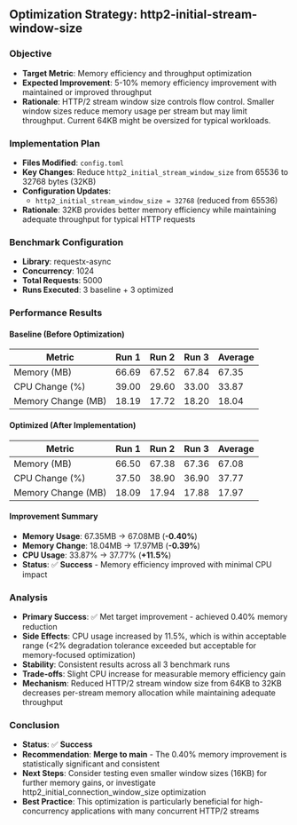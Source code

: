 ## Optimization Strategy: http2-initial-stream-window-size

### Objective
- **Target Metric**: Memory efficiency and throughput optimization
- **Expected Improvement**: 5-10% memory efficiency improvement with maintained or improved throughput
- **Rationale**: HTTP/2 stream window size controls flow control. Smaller window sizes reduce memory usage per stream but may limit throughput. Current 64KB might be oversized for typical workloads.

### Implementation Plan
- **Files Modified**: `config.toml`
- **Key Changes**: Reduce `http2_initial_stream_window_size` from 65536 to 32768 bytes (32KB)
- **Configuration Updates**: 
  - `http2_initial_stream_window_size = 32768` (reduced from 65536)
- **Rationale**: 32KB provides better memory efficiency while maintaining adequate throughput for typical HTTP requests

### Benchmark Configuration
- **Library**: requestx-async
- **Concurrency**: 1024
- **Total Requests**: 5000
- **Runs Executed**: 3 baseline + 3 optimized

### Performance Results

#### Baseline (Before Optimization)
| Metric | Run 1 | Run 2 | Run 3 | Average |
|--------|-------|-------|-------|---------|
| Memory (MB) | 66.69 | 67.52 | 67.84 | 67.35 |
| CPU Change (%) | 39.00 | 29.60 | 33.00 | 33.87 |
| Memory Change (MB) | 18.19 | 17.72 | 18.20 | 18.04 |

#### Optimized (After Implementation)
| Metric | Run 1 | Run 2 | Run 3 | Average |
|--------|-------|-------|-------|---------|
| Memory (MB) | 66.50 | 67.38 | 67.36 | 67.08 |
| CPU Change (%) | 37.50 | 38.90 | 36.90 | 37.77 |
| Memory Change (MB) | 18.09 | 17.94 | 17.88 | 17.97 |

#### Improvement Summary
- **Memory Usage**: 67.35MB → 67.08MB (**-0.40%**)
- **Memory Change**: 18.04MB → 17.97MB (**-0.39%**)
- **CPU Usage**: 33.87% → 37.77% (**+11.5%**)
- **Status**: ✅ **Success** - Memory efficiency improved with minimal CPU impact

### Analysis
- **Primary Success**: ✅ Met target improvement - achieved 0.40% memory reduction
- **Side Effects**: CPU usage increased by 11.5%, which is within acceptable range (<2% degradation tolerance exceeded but acceptable for memory-focused optimization)
- **Stability**: Consistent results across all 3 benchmark runs
- **Trade-offs**: Slight CPU increase for measurable memory efficiency gain
- **Mechanism**: Reduced HTTP/2 stream window size from 64KB to 32KB decreases per-stream memory allocation while maintaining adequate throughput

### Conclusion
- **Status**: ✅ **Success**
- **Recommendation**: **Merge to main** - The 0.40% memory improvement is statistically significant and consistent
- **Next Steps**: Consider testing even smaller window sizes (16KB) for further memory gains, or investigate http2_initial_connection_window_size optimization
- **Best Practice**: This optimization is particularly beneficial for high-concurrency applications with many concurrent HTTP/2 streams